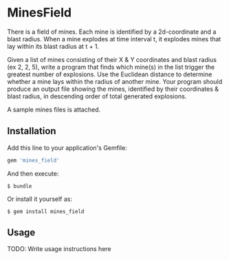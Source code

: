 # MinesField

There is a field of mines. Each mine is identified by a 2d-coordinate and a blast radius. When a mine explodes at time interval t, it explodes mines that lay within its blast radius at t + 1.

Given a list of mines consisting of their X & Y coordinates and blast radius (ex 2, 2, 5), write a program that finds which mine(s) in the list trigger the greatest number of explosions. Use the Euclidean distance to determine whether a mine lays within the radius of another mine. Your program should produce an output file showing the mines, identified by their coordinates & blast radius, in descending order of total generated explosions.

A sample mines files is attached.

## Installation

Add this line to your application's Gemfile:

```ruby
gem 'mines_field'
```

And then execute:

    $ bundle

Or install it yourself as:

    $ gem install mines_field

## Usage

TODO: Write usage instructions here



